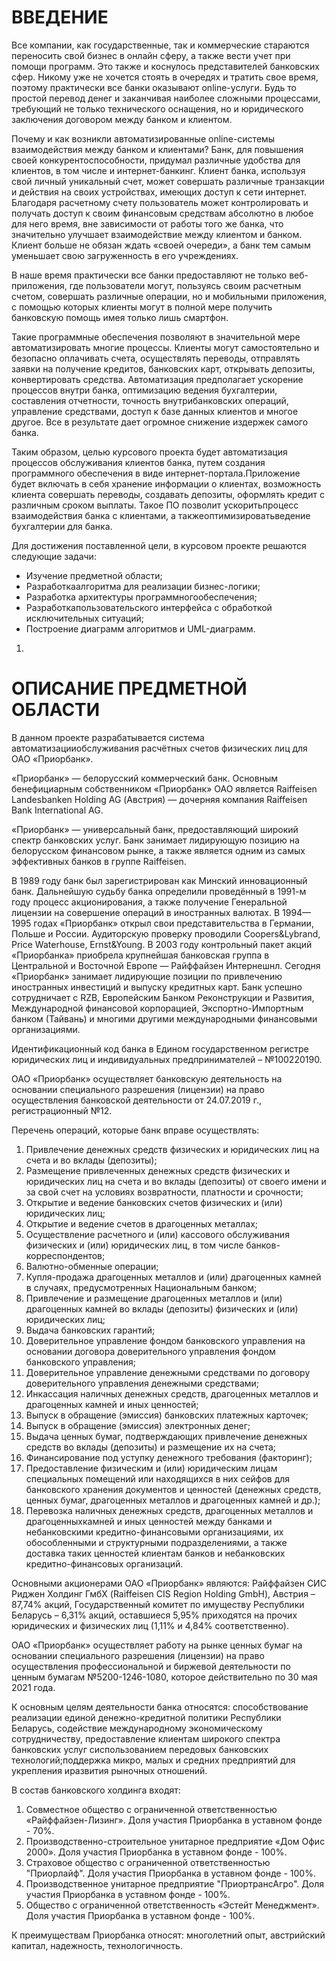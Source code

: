# ВВЕДЕНИЕ

Все компании, как государственные, так и коммерческие стараются переносить свой бизнес в онлайн сферу, а также вести учет при помощи программ. Это также и коснулось представителей банковских сфер. Никому уже не хочется стоять в очередях и тратить свое время, поэтому практически все банки оказывают online-услуги. Будь то простой перевод денег и заканчивая наиболее сложными процессами, требующий не только технического оснащения, но и юридического заключения договором между банком и клиентом.

Почему и как возникли автоматизированные online-системы взаимодействия между банком и клиентами? Банк, для повышения своей конкурентоспособности, придумал различные удобства для клиентов, в том числе и интернет-банкинг. Клиент банка, используя свой личный уникальный счет, может совершать различные транзакции и действия на своих устройствах, имеющих доступ к сети интернет. Благодаря расчетному счету пользователь может контролировать и получать доступ к своим финансовым средствам абсолютно в любое для него время, вне зависимости от работы того же банка, что значительно улучшает взаимодействие между клиентом и банком. Клиент больше не обязан ждать «своей очереди», а банк тем самым уменьшает свою загруженность в его учреждениях.

В наше время практически все банки предоставляют не только веб-приложения, где пользователи могут, пользуясь своим расчетным счетом, совершать различные операции, но и мобильными приложения, с помощью которых клиенты могут в полной мере получить банковскую помощь имея только лишь смартфон.

Такие программные обеспечения позволяют в значительной мере автоматизировать многие процессы. Клиенты могут самостоятельно и безопасно оплачивать счета, осуществлять переводы, отправлять заявки на получение кредитов, банковских карт, открывать депозиты, конвертировать средства. Автоматизация предполагает ускорение процессов внутри банка, оптимизацию ведения бухгалтерии, составления отчетности, точность внутрибанковских операций, управление средствами, доступ к базе данных клиентов и многое другое. Все в результате дает огромное снижение издержек самого банка.

Таким образом, целью курсового проекта будет автоматизация процессов обслуживания клиентов банка, путем создания программного обеспечения в виде интернет-портала.Приложение будет включать в себя хранение информации о клиентах, возможность клиента совершать переводы, создавать депозиты, оформлять кредит с различным сроком выплаты. Такое ПО позволит ускоритьпроцесс взаимодействия банка с клиентами, a такжеоптимизироватьведение бухгалтерии для банка.

Для достижения поставленной цели, в курсовом проекте решаются следующие задачи:

- Изучение предметной области;
- Разработкаалгоритма для реализации бизнес-логики;
- Разработка архитектуры программногообеспечения;
- Разработкапользовательского интерфейса с обработкой исключительных ситуаций;
- Построение диаграмм алгоритмов и UML-диаграмм.

1.

# ОПИСАНИЕ ПРЕДМЕТНОЙ ОБЛАСТИ

В данном проекте разрабатывается система автоматизацииобслуживания расчётных счетов физических лиц для ОАО «Приорбанк».

«Приорбанк» — белорусский коммерческий банк. Основным бенефициарным собственником «Приорбанк» ОАО является Raiffeisen Landesbanken Holding AG (Австрия) — дочерняя компания Raiffeisen Bank International AG.

«Приорбанк» — универсальный банк, предоставляющий широкий спектр банковских услуг. Банк занимает лидирующую позицию на белорусском финансовом рынке, а также является одним из самых эффективных банков в группе Raiffeisen.

В 1989 году банк был зарегистрирован как Минский инновационный банк. Дальнейшую судьбу банка определили проведённый в 1991-м году процесс акционирования, а также получение Генеральной лицензии на совершение операций в иностранных валютах. В 1994—1995 годах «Приорбанк» открыл свои представительства в Германии, Польше и России. Аудиторскую проверку проводили Coopers&amp;Lybrand, Price Waterhouse, Ernst&amp;Young. В 2003 году контрольный пакет акций «Приорбанка» приобрела крупнейшая банковская группа в Центральной и Восточной Европе — Райффайзен Интернешнл. Сегодня «Приорбанк» занимает лидирующие позиции по привлечению иностранных инвестиций и выпуску кредитных карт. Банк успешно сотрудничает с RZB, Европейским Банком Реконструкции и Развития, Международной финансовой корпорацией, Экспортно-Импортным банком (Тайвань) и многими другими международными финансовыми организациями.

Идентификационный код банка в Едином государственном регистре юридических лиц и индивидуальных предпринимателей – №100220190.

ОАО «Приорбанк» осуществляет банковскую деятельность на основании специального разрешения (лицензии) на право осуществления банковской деятельности от 24.07.2019 г., регистрационный №12.

Перечень операций, которые банк вправе осуществлять:

1. Привлечение денежных средств физических и юридических лиц на счета и во вклады (депозиты);
2. Размещение привлеченных денежных средств физических и юридических лиц на счета и во вклады (депозиты) от своего имени и за свой счет на условиях возвратности, платности и срочности;
3. Открытие и ведение банковских счетов физических и (или) юридических лиц;
4. Открытие и ведение счетов в драгоценных металлах;
5. Осуществление расчетного и (или) кассового обслуживания физических и (или) юридических лиц, в том числе банков-корреспондентов;
6. Валютно-обменные операции;
7. Купля-продажа драгоценных металлов и (или) драгоценных камней в случаях, предусмотренных Национальным банком;
8. Привлечение и размещение драгоценных металлов и (или) драгоценных камней во вклады (депозиты) физических и (или) юридических лиц;
9. Выдача банковских гарантий;
10. Доверительное управление фондом банковского управления на основании договора доверительного управления фондом банковского управления;
11. Доверительное управление денежными средствами по договору доверительного управления денежными средствами;
12. Инкассация наличных денежных средств, драгоценных металлов и драгоценных камней и иных ценностей;
13. Выпуск в обращение (эмиссия) банковских платежных карточек;
14. Выпуск в обращение (эмиссия) электронных денег;
15. Выдача ценных бумаг, подтверждающих привлечение денежных средств во вклады (депозиты) и размещение их на счета;
16. Финансирование под уступку денежного требования (факторинг);
17. Предоставление физическим и (или) юридическим лицам специальных помещений или находящихся в них сейфов для банковского хранения документов и ценностей (денежных средств, ценных бумаг, драгоценных металлов и драгоценных камней и др.);
18. Перевозка наличных денежных средств, драгоценных металлов и драгоценныхкамней и иных ценностей между банками и небанковскими кредитно-финансовыми организациями, их обособленными и структурными подразделениями, а также доставка таких ценностей клиентам банков и небанковских кредитно-финансовых организаций.

Основными акционерами ОАО «Приорбанк» являются: Райффайзен СИС Риджен Холдинг ГмбХ (Raiffeisen CIS Region Holding GmbH), Австрия – 87,74% акций, Государственный комитет по имуществу Республики Беларусь – 6,31% акций, оставшиеся 5,95% приходятся на прочих юридических и физических лиц (1,11% и 4,84% соответственно).

ОАО «Приорбанк» осуществляет работу на рынке ценных бумаг на основании специального разрешения (лицензии) на право осуществления профессиональной и биржевой деятельности по ценным бумагам №5200-1246-1080, которое действительно по 30 мая 2021 года.

К основным целям деятельности банка относятся: способствование реализации единой денежно-кредитной политики Республики Беларусь, содействие международному экономическому сотрудничеству, предоставление клиентам широкого спектра банковских услуг сиспользованием передовых банковских технологий;поддержка микро, малых и средних предприятий для укрепления иразвития рыночных отношений.

В состав банковского холдинга входят:

1. Совместное общество с ограниченной ответственностью «Райффайзен-Лизинг». Доля участия Приорбанка в уставном фонде - 70%.
2. Производственно-строительное унитарное предприятие «Дом Офис 2000». Доля участия Приорбанка в уставном фонде - 100%.
3. Страховое общество с ограниченной ответственностью &quot;Приорлайф&quot;. Доля участия Приорбанка в уставном фонде - 100%.
4. Производственное унитарное предприятие &quot;ПриортрансАгро&quot;. Доля участия Приорбанка в уставном фонде - 100%.
5. Общество с ограниченной ответственность «Эстейт Менеджмент». Доля участия Приорбанка в уставном фонде - 100%.

К преимуществам Приорбанка относят: многолетний опыт, австрийский капитал, надежность, технологичность.
